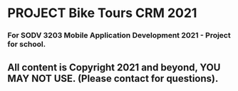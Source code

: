 # PROJECT Bike Tours CRM 2021
### For SODV 3203 Mobile Application Development 2021 - Project for school.
## All content is Copyright 2021 and beyond, YOU MAY NOT USE. (Please contact for questions).
